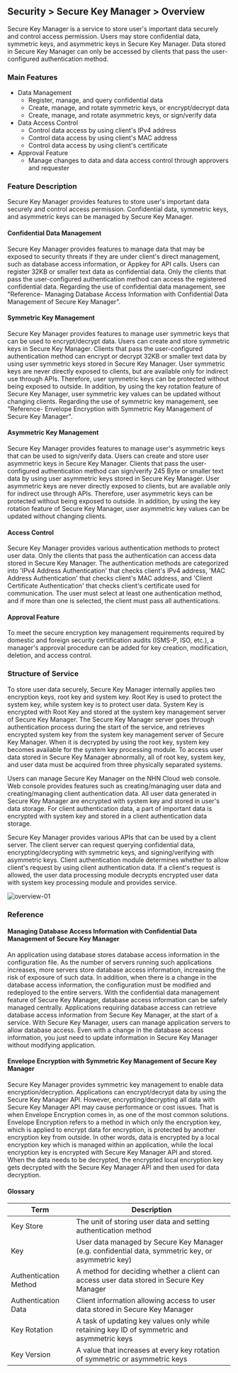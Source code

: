 ## Security > Secure Key Manager > Overview
Secure Key Manager is a service to store user's important data securely and control access permission. Users may store confidential data, symmetric keys, and asymmetric keys in Secure Key Manager. Data stored in Secure Key Manager can only be accessed by clients that pass the user-configured authentication method.

### Main Features
* Data Management
    * Register, manage, and query confidential data
    * Create, manage, and rotate symmetric keys, or encrypt/decrypt data
    * Create, manage, and rotate asymmetric keys, or sign/verify data
* Data Access Control
    * Control data access by using client's IPv4 address
    * Control data access by using client's MAC address
    * Control data access by using client's certificate
* Approval Feature
    * Manage changes to data and data access control through approvers and requester

### Feature Description
Secure Key Manager provides features to store user's important data securely and control access permission. Confidential data, symmetric keys, and asymmetric keys can be managed by Secure Key Manager.

#### Confidential Data Management
Secure Key Manager provides features to manage data that may be exposed to security threats if they are under client's direct management, such as database access information, or Appkey for API calls. Users can register 32KB or smaller text data as confidential data. Only the clients that pass the user-configured authentication method can access the registered confidential data. Regarding the use of confidential data management, see "Reference- Managing Database Access Information with Confidential Data Management of Secure Key Manager".

#### Symmetric Key Management
Secure Key Manager provides features to manage user symmetric keys that can be used to encrypt/decrypt data. Users can create and store symmetric keys in Secure Key Manager. Clients that pass the user-configured authentication method can encrypt or decrypt 32KB or smaller text data by using user symmetric keys stored in Secure Key Manager. User symmetric keys are never directly exposed to clients, but are available only for indirect use through APIs. Therefore, user symmetric keys can be protected without being exposed to outside. In addition, by using the key rotation feature of Secure Key Manager, user symmetric key values can be updated without changing clients. Regarding the use of symmetric key management, see "Reference- Envelope Encryption with Symmetric Key Management of Secure Key Manager".

#### Asymmetric Key Management
Secure Key Manager provides features to manage user's asymmetric keys that can be used to sign/verify data. Users can create and store user asymmetric keys in Secure Key Manager. Clients that pass the user-configured authentication method can sign/verify 245 Byte or smaller text data by using user asymmetric keys stored in Secure Key Manager. User asymmetric keys are never directly exposed to clients, but are available only for indirect use through APIs. Therefore, user asymmetric keys can be protected without being exposed to outside. In addition, by using the key rotation feature of Secure Key Manager, user asymmetric key values can be updated without changing clients.

#### Access Control
Secure Key Manager provides various authentication methods to protect user data. Only the clients that pass the authentication can access data stored in Secure Key Manager. The authentication methods are categorized into 'IPv4 Address Authentication' that checks client's IPv4 address, 'MAC Address Authentication' that checks client's MAC address, and 'Client Certificate Authentication' that checks client's certificate used for communication. The user must select at least one authentication method, and if more than one is selected, the client must pass all authentications.

#### Approval Feature
To meet the secure encryption key management requirements required by domestic and foreign security certification audits (ISMS-P, ISO, etc.), a manager's approval procedure can be added for key creation, modification, deletion, and access control.

### Structure of Service
To store user data securely, Secure Key Manager internally applies two encryption keys, root key and system key. Root Key is used to protect the system key, while system key is to protect user data. System Key is encrypted with Root Key and stored at the system key management server of Secure Key Manager. The Secure Key Manager server goes through authentication process during the start of the service, and retrieves encrypted system key from the system key management server of Secure Key Manager. When it is decrypted by using the root key, system key becomes available for the system key processing module. To access user data stored in Secure Key Manager abnormally, all of root key, system key, and user data must be acquired from three physically separated systems.

Users can manage Secure Key Manager on the NHN Cloud web console. Web console provides features such as creating/managing user data and creating/managing client authentication data. All user data generated in Secure Key Manager are encrypted with system key and stored in user's data storage. For client authentication data, a part of important data is encrypted with system key and stored in a client authentication data storage.

Secure Key Manager provides various APIs that can be used by a client server. The client server can request querying confidential data, encrypting/decrypting with symmetric keys, and signing/verifying with asymmetric keys. Client authentication module determines whether to allow client's request by using client authentication data. If a client's request is allowed, the user data processing module decrypts encrypted user data with system key processing module and provides service.

![overview-01](http://static.toastoven.net/prod_kms/2019-12-24/overview-01.png)

### Reference

#### Managing Database Access Information with Confidential Data Management of Secure Key Manager
An application using database stores database access information in the configuration file. As the number of servers running such applications increases, more servers store database access information, increasing the risk of exposure of such data. In addition, when there is a change in the database access information, the configuration must be modified and redeployed to the entire servers.
With the confidential data management feature of Secure Key Manager, database access information can be safely managed centrally. Applications requiring database access can retrieve database access information from Secure Key Manager, at the start of a service. With Secure Key Manager, users can manage application servers to allow database access. Even with a change in the database access information, you just need to update information in Secure Key Manager without modifying application.

#### Envelope Encryption with Symmetric Key Management of Secure Key Manager
Secure Key Manager provides symmetric key management to enable data encryption/decryption. Applications can encrypt/decrypt data by using the Secure Key Manager API. However, encrypting/decrypting all data with Secure Key Manager API may cause performance or cost issues.  That is when Envelope Encryption comes in, as one of the most common solutions. Envelope Encryption refers to a method in which only the encryption key, which is applied to encrypt data for encryption, is protected by another encryption key from outside. In other words, data is encrypted by a local encryption key which is managed within an application, while the local encryption key is encrypted with Secure Key Manager API and stored. When the data needs to be decrypted, the encrypted local encryption key gets decrypted with the Secure Key Manager API and then used for data decryption.

#### Glossary
| Term | Description |
|---|---|
| Key Store | The unit of storing user data and setting authentication method |
| Key | User data managed by Secure Key Manager (e.g. confidential data, symmetric key, or asymmetric key) |
| Authentication Method | A method for deciding whether a client can access user data stored in Secure Key Manager |
| Authentication Data | Client information allowing access to user data stored in Secure Key Manager |
| Key Rotation | A task of updating key values only while retaining key ID of symmetric and asymmetric keys |
| Key Version | A value that increases at every key rotation of symmetric or asymmetric keys |
